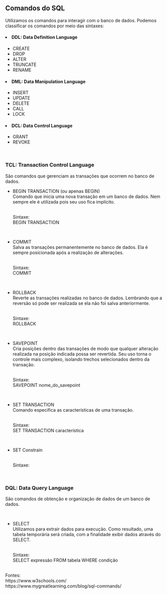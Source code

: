 <h2>Comandos do SQL</h2>

Utilizamos os comandos para interagir com o banco de dados. Podemos classificar os comandos por meio das sintaxes:

<h4><li>DDL: Data Definition Language</h4>
<ul><li>CREATE</li>
<li>DROP</li>
<li>ALTER</li>
<li>TRUNCATE</li>
<li>RENAME</li>
</ul>

<h4><li>DML: Data Manipulation Language</h4>
<ul><li>INSERT</li>
<li>UPDATE</li>
<li>DELETE</li>
<li>CALL</li>
<li>LOCK</li>
</ul>

<h4><li>DCL: Data Control Language</h4>
<ul><li>GRANT</li>
<li>REVOKE</li>
</ul>
<p><br>
<h3>TCL: Transaction Control Language</h3>
São comandos que gerenciam as transações que ocorrem no banco de dados. 
<p>
<ul><li>BEGIN TRANSACTION (ou apenas BEGIN)</li>
Comando que inicia uma nova transação em um banco de dados. Nem sempre ele é utilizada pois seu uso fica implícito. 
<p><br>
Sintaxe:<br>
BEGIN TRANSACTION
</p>
<p><br>
<li>COMMIT</li>
Salva as transações permanentemente no banco de dados. Ela é sempre posicionada após a realização de alterações.
<p><br>
Sintaxe:<br>
COMMIT
</p>
<p><br>
<li>ROLLBACK</li>
Reverte as transações realizadas no banco de dados. Lembrando que a reversão só pode ser realizada se ela não foi salva anteriormente.
<p><br>
Sintaxe:<br>
ROLLBACK
</p>
<p><br>
<li>SAVEPOINT</li>
Cria posições dentro das transações de modo que qualquer alteração realizada na posição indicada possa ser revertida. Seu uso torna o controle mais complexo, isolando trechos selecionados dentro da transação.
<p><br>
Sintaxe:<br>
SAVEPOINT nome_do_savepoint
</p>
<p><br>
<li>SET TRANSACTION</li>
Comando especifica as características de uma transação.
<p><br>
Sintaxe:<br>
SET TRANSACTION característica
</p>
<p><br>
<li>SET Constrain</li>
<p><br>
Sintaxe:<br>
</p>
</ul>
<p><br>
<h3>DQL: Data Query Language</h3>
São comandos de obtenção e organização de dados de um banco de dados. 
<p><br>
<ul><li>SELECT</li>
  Utilizamos para extrair dados para execução. Como resultado, uma tabela temporária será criada, com a finalidade exibir dados através do SELECT.
<p><br>
Sintaxe:<br>
SELECT expressão FROM tabela WHERE condição
</p>
</ul>

<p><br>
Fontes:<br>
https://www.w3schools.com/<br>
https://www.mygreatlearning.com/blog/sql-commands/
